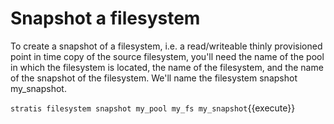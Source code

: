 # Snapshot a filesystem

To create a snapshot of a filesystem, i.e. a read/writeable thinly provisioned point in time copy of the source filesystem, you'll need the name of the pool in which the filesystem is located, the name of the filesystem, and the name of the snapshot of the filesystem. We'll name the filesystem snapshot my_snapshot.

`stratis filesystem snapshot my_pool my_fs my_snapshot`{{execute}}